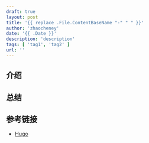 ```yaml
---
draft: true
layout: post
title: '{{ replace .File.ContentBaseName "-" " " }}'
author: 'zhaocheney'
date: '{{ .Date }}'
description: 'description'
tags: [ 'tag1', 'tag2' ]
url: ''
---
```


## 介绍


## 总结


## 参考链接
- [Hugo](https://gohugo.io)